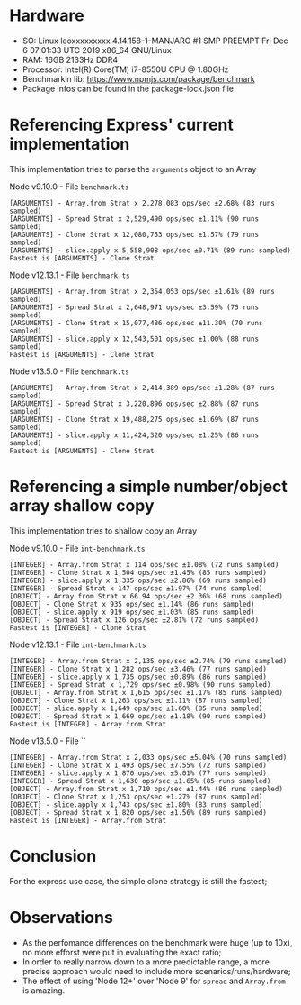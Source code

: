 # Hardware

* SO: Linux leoxxxxxxxxx 4.14.158-1-MANJARO #1 SMP PREEMPT Fri Dec 6 07:01:33 UTC 2019 x86_64 GNU/Linux
* RAM: 16GB 2133Hz DDR4
* Processor: Intel(R) Core(TM) i7-8550U CPU @ 1.80GHz
* Benchmarkin lib: https://www.npmjs.com/package/benchmark
* Package infos can be found in the package-lock.json file

# Referencing Express' current implementation

This implementation tries to parse the `arguments` object to an Array

Node v9.10.0 - File `benchmark.ts`
```
[ARGUMENTS] - Array.from Strat x 2,278,083 ops/sec ±2.68% (83 runs sampled)
[ARGUMENTS] - Spread Strat x 2,529,490 ops/sec ±1.11% (90 runs sampled)
[ARGUMENTS] - Clone Strat x 12,080,753 ops/sec ±1.57% (79 runs sampled)
[ARGUMENTS] - slice.apply x 5,558,908 ops/sec ±0.71% (89 runs sampled)
Fastest is [ARGUMENTS] - Clone Strat
```

Node v12.13.1 - File `benchmark.ts`
```
[ARGUMENTS] - Array.from Strat x 2,354,053 ops/sec ±1.61% (89 runs sampled)
[ARGUMENTS] - Spread Strat x 2,648,971 ops/sec ±3.59% (75 runs sampled)
[ARGUMENTS] - Clone Strat x 15,077,486 ops/sec ±11.30% (70 runs sampled)
[ARGUMENTS] - slice.apply x 12,543,501 ops/sec ±1.00% (88 runs sampled)
Fastest is [ARGUMENTS] - Clone Strat
```

Node v13.5.0 - File `benchmark.ts`
```
[ARGUMENTS] - Array.from Strat x 2,414,389 ops/sec ±1.28% (87 runs sampled)
[ARGUMENTS] - Spread Strat x 3,220,896 ops/sec ±2.88% (87 runs sampled)
[ARGUMENTS] - Clone Strat x 19,488,275 ops/sec ±1.69% (87 runs sampled)
[ARGUMENTS] - slice.apply x 11,424,320 ops/sec ±1.25% (86 runs sampled)
Fastest is [ARGUMENTS] - Clone Strat
```


# Referencing a simple number/object array shallow copy

This implementation tries to shallow copy an Array

Node v9.10.0 - File `int-benchmark.ts`
```
[INTEGER] - Array.from Strat x 114 ops/sec ±1.08% (72 runs sampled)
[INTEGER] - Clone Strat x 1,504 ops/sec ±1.45% (85 runs sampled)
[INTEGER] - slice.apply x 1,335 ops/sec ±2.86% (69 runs sampled)
[INTEGER] - Spread Strat x 147 ops/sec ±1.97% (74 runs sampled)
[OBJECT] - Array.from Strat x 66.94 ops/sec ±2.36% (68 runs sampled)
[OBJECT] - Clone Strat x 935 ops/sec ±1.14% (86 runs sampled)
[OBJECT] - slice.apply x 919 ops/sec ±1.03% (85 runs sampled)
[OBJECT] - Spread Strat x 126 ops/sec ±2.81% (72 runs sampled)
Fastest is [INTEGER] - Clone Strat
```

Node v12.13.1 - File `int-benchmark.ts`
```
[INTEGER] - Array.from Strat x 2,135 ops/sec ±2.74% (79 runs sampled)
[INTEGER] - Clone Strat x 1,282 ops/sec ±3.46% (77 runs sampled)
[INTEGER] - slice.apply x 1,735 ops/sec ±0.89% (86 runs sampled)
[INTEGER] - Spread Strat x 1,729 ops/sec ±0.98% (90 runs sampled)
[OBJECT] - Array.from Strat x 1,615 ops/sec ±1.17% (85 runs sampled)
[OBJECT] - Clone Strat x 1,263 ops/sec ±1.11% (87 runs sampled)
[OBJECT] - slice.apply x 1,649 ops/sec ±1.60% (85 runs sampled)
[OBJECT] - Spread Strat x 1,669 ops/sec ±1.18% (90 runs sampled)
Fastest is [INTEGER] - Array.from Strat
```

Node v13.5.0 - File ``
```
[INTEGER] - Array.from Strat x 2,033 ops/sec ±5.04% (70 runs sampled)
[INTEGER] - Clone Strat x 1,493 ops/sec ±7.55% (72 runs sampled)
[INTEGER] - slice.apply x 1,870 ops/sec ±5.01% (77 runs sampled)
[INTEGER] - Spread Strat x 1,630 ops/sec ±1.65% (85 runs sampled)
[OBJECT] - Array.from Strat x 1,710 ops/sec ±1.44% (86 runs sampled)
[OBJECT] - Clone Strat x 1,253 ops/sec ±1.27% (87 runs sampled)
[OBJECT] - slice.apply x 1,743 ops/sec ±1.80% (83 runs sampled)
[OBJECT] - Spread Strat x 1,820 ops/sec ±1.56% (89 runs sampled)
Fastest is [INTEGER] - Array.from Strat
```

# Conclusion

For the express use case, the simple clone strategy is still the fastest;

# Observations
* As the perfomance differences on the benchmark were huge (up to 10x), no more efforst were put in evaluating the exact ratio;
* In order to really narrow down to a more predictable range, a more precise approach would need to include more scenarios/runs/hardware;
* The effect of using 'Node 12+' over 'Node 9' for `spread` and `Array.from` is amazing.